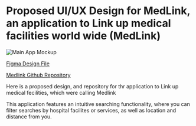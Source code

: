 # Proposed UI/UX Design for MedLink, an application to Link up medical facilities world wide (MedLink)

![Main App Mockup](https://user-images.githubusercontent.com/92654117/229570669-27be3d44-6d0b-4fad-a438-839379db8602.jpg)



[Figma Design File](https://www.figma.com/file/2XpR22cOaDDZGy8At1Q5xd/Mboa-Lab-Data-Collection--Tool?node-id=87%3A2&t=7k8SY8rpnJzCoowq-1)

[Medlink Github Repository](https://github.com/nlewin20/medlink_mboalab)

Here is a proposed design, and repository for thr application to Link up medical fecilities, which were calling Medlink

This application features an intuitive searching functionality, where you can filter searches by hospital facilites or services, as well as location and distance from you.
